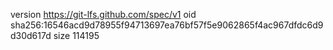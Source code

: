 version https://git-lfs.github.com/spec/v1
oid sha256:16546acd9d78955f94713697ea76bf57f5e9062865f4ac967dfdc6d9d30d617d
size 114195
